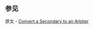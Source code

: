 ## 参见

原文 - [Convert a Secondary to an Arbiter]( https://docs.mongodb.com/manual/tutorial/convert-secondary-into-arbiter/ )

